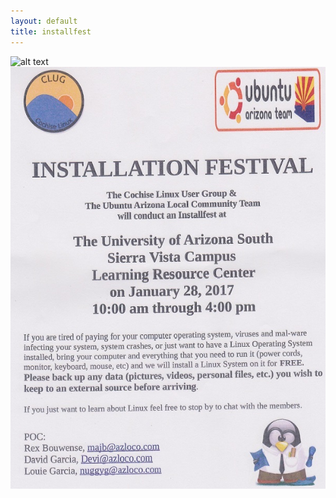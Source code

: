 ```yaml
---
layout: default
title: installfest
---
```

![alt text](http://rs337.pbsrc.com/albums/n371/karlos080/trans.gif~c200)
![alt text](/images/installfest2.jpg)
